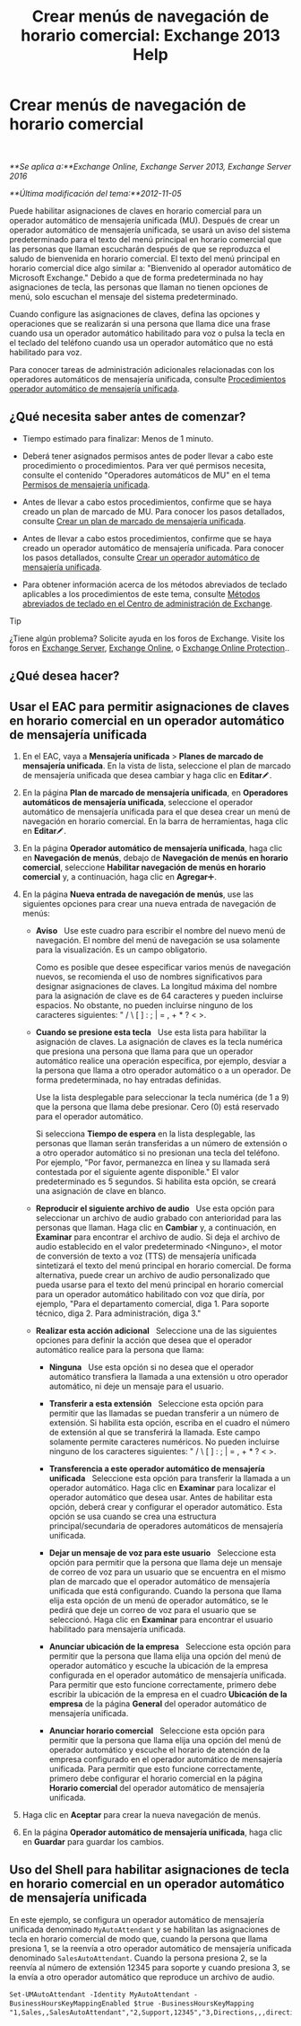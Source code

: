 ﻿---
title: 'Crear menús de navegación de horario comercial: Exchange 2013 Help'
TOCTitle: Crear menús de navegación de horario comercial
ms:assetid: f76472fd-aa1a-4cd8-8e26-cc674421d375
ms:mtpsurl: https://technet.microsoft.com/es-es/library/Bb232203(v=EXCHG.150)
ms:contentKeyID: 49896019
ms.date: 05/22/2018
mtps_version: v=EXCHG.150
ms.translationtype: MT
---

# Crear menús de navegación de horario comercial

 

_**Se aplica a:**Exchange Online, Exchange Server 2013, Exchange Server 2016_

_**Última modificación del tema:**2012-11-05_

Puede habilitar asignaciones de claves en horario comercial para un operador automático de mensajería unificada (MU). Después de crear un operador automático de mensajería unificada, se usará un aviso del sistema predeterminado para el texto del menú principal en horario comercial que las personas que llaman escucharán después de que se reproduzca el saludo de bienvenida en horario comercial. El texto del menú principal en horario comercial dice algo similar a: "Bienvenido al operador automático de Microsoft Exchange." Debido a que de forma predeterminada no hay asignaciones de tecla, las personas que llaman no tienen opciones de menú, solo escuchan el mensaje del sistema predeterminado.

Cuando configure las asignaciones de claves, defina las opciones y operaciones que se realizarán si una persona que llama dice una frase cuando usa un operador automático habilitado para voz o pulsa la tecla en el teclado del teléfono cuando usa un operador automático que no está habilitado para voz.

Para conocer tareas de administración adicionales relacionadas con los operadores automáticos de mensajería unificada, consulte [Procedimientos operador automático de mensajería unificada](um-auto-attendant-procedures-exchange-2013-help.md).

## ¿Qué necesita saber antes de comenzar?

  - Tiempo estimado para finalizar: Menos de 1 minuto.

  - Deberá tener asignados permisos antes de poder llevar a cabo este procedimiento o procedimientos. Para ver qué permisos necesita, consulte el contenido "Operadores automáticos de MU" en el tema [Permisos de mensajería unificada](unified-messaging-permissions-exchange-2013-help.md).

  - Antes de llevar a cabo estos procedimientos, confirme que se haya creado un plan de marcado de MU. Para conocer los pasos detallados, consulte [Crear un plan de marcado de mensajería unificada](create-a-um-dial-plan-exchange-2013-help.md).

  - Antes de llevar a cabo estos procedimientos, confirme que se haya creado un operador automático de mensajería unificada. Para conocer los pasos detallados, consulte [Crear un operador automático de mensajería unificada](create-a-um-auto-attendant-exchange-2013-help.md).

  - Para obtener información acerca de los métodos abreviados de teclado aplicables a los procedimientos de este tema, consulte [Métodos abreviados de teclado en el Centro de administración de Exchange](keyboard-shortcuts-in-the-exchange-admin-center-exchange-online-protection-help.md).


> [!TIP]
> ¿Tiene algún problema? Solicite ayuda en los foros de Exchange. Visite los foros en <A href="https://go.microsoft.com/fwlink/p/?linkid=60612">Exchange Server</A>, <A href="https://go.microsoft.com/fwlink/p/?linkid=267542">Exchange Online</A>, o <A href="https://go.microsoft.com/fwlink/p/?linkid=285351">Exchange Online Protection</A>..



## ¿Qué desea hacer?

## Usar el EAC para permitir asignaciones de claves en horario comercial en un operador automático de mensajería unificada

1.  En el EAC, vaya a **Mensajería unificada** \> **Planes de marcado de mensajería unificada**. En la vista de lista, seleccione el plan de marcado de mensajería unificada que desea cambiar y haga clic en **Editar**![Icono Editar](images/Bb124582.6f53ccb2-1f13-4c02-bea0-30690e6ea71d(EXCHG.150).gif "Icono Editar").

2.  En la página **Plan de marcado de mensajería unificada**, en **Operadores automáticos de mensajería unificada**, seleccione el operador automático de mensajería unificada para el que desea crear un menú de navegación en horario comercial. En la barra de herramientas, haga clic en **Editar**![Icono Editar](images/Bb124582.6f53ccb2-1f13-4c02-bea0-30690e6ea71d(EXCHG.150).gif "Icono Editar").

3.  En la página **Operador automático de mensajería unificada**, haga clic en **Navegación de menús**, debajo de **Navegación de menús en horario comercial**, seleccione **Habilitar navegación de menús en horario comercial** y, a continuación, haga clic en **Agregar**![Agregar icono](images/JJ218640.c1e75329-d6d7-4073-a27d-498590bbb558(EXCHG.150).gif "Agregar icono").

4.  En la página **Nueva entrada de navegación de menús**, use las siguientes opciones para crear una nueva entrada de navegación de menús:
    
      - **Aviso**   Use este cuadro para escribir el nombre del nuevo menú de navegación. El nombre del menú de navegación se usa solamente para la visualización. Es un campo obligatorio.
        
        Como es posible que desee especificar varios menús de navegación nuevos, se recomienda el uso de nombres significativos para designar asignaciones de claves. La longitud máxima del nombre para la asignación de clave es de 64 caracteres y pueden incluirse espacios. No obstante, no pueden incluirse ninguno de los caracteres siguientes: " / \\ \[ \] : ; | = , + \* ? \< \>.
    
      - **Cuando se presione esta tecla**   Use esta lista para habilitar la asignación de claves. La asignación de claves es la tecla numérica que presiona una persona que llama para que un operador automático realice una operación específica, por ejemplo, desviar a la persona que llama a otro operador automático o a un operador. De forma predeterminada, no hay entradas definidas.
        
        Use la lista desplegable para seleccionar la tecla numérica (de 1 a 9) que la persona que llama debe presionar. Cero (0) está reservado para el operador automático.
        
        Si selecciona **Tiempo de espera** en la lista desplegable, las personas que llaman serán transferidas a un número de extensión o a otro operador automático si no presionan una tecla del teléfono. Por ejemplo, "Por favor, permanezca en línea y su llamada será contestada por el siguiente agente disponible." El valor predeterminado es 5 segundos. Si habilita esta opción, se creará una asignación de clave en blanco.
    
      - **Reproducir el siguiente archivo de audio**   Use esta opción para seleccionar un archivo de audio grabado con anterioridad para las personas que llaman. Haga clic en **Cambiar** y, a continuación, en **Examinar** para encontrar el archivo de audio. Si deja el archivo de audio establecido en el valor predeterminado \<Ninguno\>, el motor de conversión de texto a voz (TTS) de mensajería unificada sintetizará el texto del menú principal en horario comercial. De forma alternativa, puede crear un archivo de audio personalizado que pueda usarse para el texto del menú principal en horario comercial para un operador automático habilitado con voz que diría, por ejemplo, "Para el departamento comercial, diga 1. Para soporte técnico, diga 2. Para administración, diga 3."
    
      - **Realizar esta acción adicional**   Seleccione una de las siguientes opciones para definir la acción que desea que el operador automático realice para la persona que llama:
        
          - **Ninguna**   Use esta opción si no desea que el operador automático transfiera la llamada a una extensión u otro operador automático, ni deje un mensaje para el usuario.
        
          - **Transferir a esta extensión**   Seleccione esta opción para permitir que las llamadas se puedan transferir a un número de extensión. Si habilita esta opción, escriba en el cuadro el número de extensión al que se transferirá la llamada. Este campo solamente permite caracteres numéricos. No pueden incluirse ninguno de los caracteres siguientes: " / \\ \[ \] : ; | = , + \* ? \< \>.
        
          - **Transferencia a este operador automático de mensajería unificada**   Seleccione esta opción para transferir la llamada a un operador automático. Haga clic en **Examinar** para localizar el operador automático que desea usar. Antes de habilitar esta opción, deberá crear y configurar el operador automático. Esta opción se usa cuando se crea una estructura principal/secundaria de operadores automáticos de mensajería unificada.
        
          - **Dejar un mensaje de voz para este usuario**   Seleccione esta opción para permitir que la persona que llama deje un mensaje de correo de voz para un usuario que se encuentra en el mismo plan de marcado que el operador automático de mensajería unificada que está configurando. Cuando la persona que llama elija esta opción de un menú de operador automático, se le pedirá que deje un correo de voz para el usuario que se seleccionó. Haga clic en **Examinar** para encontrar el usuario habilitado para mensajería unificada.
        
          - **Anunciar ubicación de la empresa**   Seleccione esta opción para permitir que la persona que llama elija una opción del menú de operador automático y escuche la ubicación de la empresa configurada en el operador automático de mensajería unificada. Para permitir que esto funcione correctamente, primero debe escribir la ubicación de la empresa en el cuadro **Ubicación de la empresa** de la página **General** del operador automático de mensajería unificada.
        
          - **Anunciar horario comercial**   Seleccione esta opción para permitir que la persona que llama elija una opción del menú de operador automático y escuche el horario de atención de la empresa configurado en el operador automático de mensajería unificada. Para permitir que esto funcione correctamente, primero debe configurar el horario comercial en la página **Horario comercial** del operador automático de mensajería unificada.

5.  Haga clic en **Aceptar** para crear la nueva navegación de menús.

6.  En la página **Operador automático de mensajería unificada**, haga clic en **Guardar** para guardar los cambios.

## Uso del Shell para habilitar asignaciones de tecla en horario comercial en un operador automático de mensajería unificada

En este ejemplo, se configura un operador automático de mensajería unificada denominado `MyAutoAttendant` y se habilitan las asignaciones de tecla en horario comercial de modo que, cuando la persona que llama presiona 1, se la reenvía a otro operador automático de mensajería unificada denominado `SalesAutoAttendant`. Cuando la persona presiona 2, se la reenvía al número de extensión 12345 para soporte y cuando presiona 3, se la envía a otro operador automático que reproduce un archivo de audio.

    Set-UMAutoAttendant -Identity MyAutoAttendant - BusinessHoursKeyMappingEnabled $true -BusinessHoursKeyMapping "1,Sales,,SalesAutoAttendant","2,Support,12345","3,Directions,,,directions.wav"


